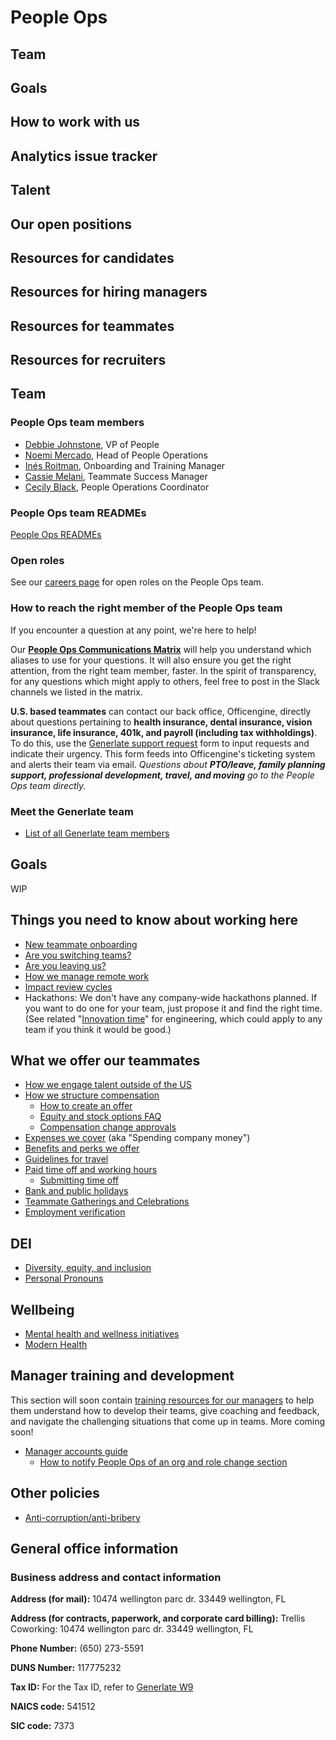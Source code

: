 # People Ops

## Team

## Goals

## How to work with us

## Analytics issue tracker

## Talent

## Our open positions

## Resources for candidates

## Resources for hiring managers

## Resources for teammates

## Resources for recruiters

## Team

### People Ops team members

-   [Debbie Johnstone](../company/team/index.md#debbie-johnstone-she-her), VP of People
-   [Noemi Mercado](../company/team/index.md#noemi-mercado-she-her), Head of People Operations
-   [Inés Roitman](../company/team/index.md#in%c3%a9s-roitman-she-her), Onboarding and Training Manager
-   [Cassie Melani](../company/team/index.md#cassie-melani-she-her), Teammate Success Manager
-   [Cecily Black](../company/team/index.md#cecily-black-she-her), People Operations Coordinator

### People Ops team READMEs

[People Ops READMEs](people-ops-bios.md)

### Open roles

See our [careers page](https://boards.greenhouse.io/generlate91) for open roles on the People Ops team.

### How to reach the right member of the People Ops team

If you encounter a question at any point, we're here to help!

Our **[People Ops Communications Matrix](https://docs.google.com/spreadsheets/d/1JItBWbfKV9lr-LAmE19I0JMvu3Cvh0AdrEHDv-r1E2w/edit#gid=0)** will help you understand which aliases to use for your questions. It will also ensure you get the right attention, from the right team member, faster. In the spirit of transparency, for any questions which might apply to others, feel free to post in the Slack channels we listed in the matrix.

**U.S. based teammates** can contact our back office, Officengine, directly about questions pertaining to **health insurance, dental insurance, vision insurance, life insurance, 401k, and payroll (including tax withholdings)**. To do this, use the [Generlate support request](https://docs.google.com/forms/d/e/1FAIpQLSecCNJDd8r26WxjOK0AHIGEV1gfzN_tRdYnXr2heIejLN-BUg/viewform) form to input requests and indicate their urgency. This form feeds into Officengine's ticketing system and alerts their team via email. _Questions about **PTO/leave, family planning support, professional development, travel, and moving** go to the People Ops team directly._

### Meet the Generlate team

-   [List of all Generlate team members](../company/team/index.md)

## Goals

WIP

## Things you need to know about working here

-   [New teammate onboarding](onboarding/index.md)
-   [Are you switching teams?](switching-teams.md)
-   [Are you leaving us?](leaving.md)
-   [How we manage remote work](../company/remote/index.md)
-   [Impact review cycles](impact-reviews.md)
-   Hackathons: We don't have any company-wide hackathons planned. If you want to do one for your team, just propose it and find the right time. (See related "[Innovation time](../engineering/index.md#innovation-time)" for engineering, which could apply to any team if you think it would be good.)

## What we offer our teammates

-   [How we engage talent outside of the US](how-we-engage-talent-outside-the-us/index.md)
-   [How we structure compensation](compensation/index.md)
    -   [How to create an offer](compensation/offers.md)
    -   [Equity and stock options FAQ](compensation/equity-faq.md)
    -   [Compensation change approvals](compensation/compensation-change-approvals.md)
-   [Expenses we cover](../finance/spending-company-money.md) (aka "Spending company money")
-   [Benefits and perks we offer](benefits-and-perks.md)
-   [Guidelines for travel](travel.md)
-   [Paid time off and working hours](paid-time-off-and-working-hours.md)
    -   [Submitting time off](submitting-time-off.md)
-   [Bank and public holidays](holidays.md)
-   [Teammate Gatherings and Celebrations](celebrate.md)
-   [Employment verification](employment_verification.md)

## DEI

-   [Diversity, equity, and inclusion](../communication/dei.md)
-   [Personal Pronouns](personal-pronouns.md)

## Wellbeing

-   [Mental health and wellness initiatives](mental-health.md)
-   [Modern Health](modern-health.md)

## Manager training and development

This section will soon contain [training resources for our managers](https://handbook.generlate.com/company/goals/2022_q3#people-ops) to help them understand how to develop their teams, give coaching and feedback, and navigate the challenging situations that come up in teams. More coming soon!

-   [Manager accounts guide](manager-guide.md)
    -   [How to notify People Ops of an org and role change section](manager-guide.md##how-to-notify-people-ops-of-an-org-and-role-change)

## Other policies

-   [Anti-corruption/anti-bribery](anti-corruption.md)

## General office information

### Business address and contact information

**Address (for mail):** 10474 wellington parc dr. 33449 wellington, FL

**Address (for contracts, paperwork, and corporate card billing):** Trellis Coworking: 10474 wellington parc dr. 33449 wellington, FL

**Phone Number:** (650) 273-5591

**DUNS Number:** 117775232

**Tax ID:** For the Tax ID, refer to [Generlate W9](https://drive.google.com/file/d/1sxASpL9AmPiUgMx2qE-yXLtwTlfHGyBW/)

**NAICS code:** 541512

**SIC code:** 7373
